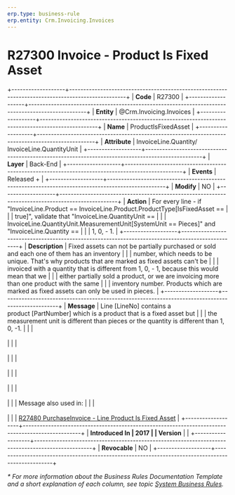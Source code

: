 ```yaml
---
erp.type: business-rule
erp.entity: Crm.Invoicing.Invoices
---
```


# R27300 Invoice - Product Is Fixed Asset
+-------------------+--------------------------------------------------------------------------------------------------+
| **Code**          | R27300                                                                                           |
+-------------------+--------------------------------------------------------------------------------------------------+
| **Entity**        | @Crm.Invoicing.Invoices                                                                          |
+-------------------+--------------------------------------------------------------------------------------------------+
| **Name**          | ProductIsFixedAsset                                                                              |
+-------------------+--------------------------------------------------------------------------------------------------+
| **Attribute**     | InvoiceLine.Quantity/ InvoiceLine.QuantityUnit                                                   |
+-------------------+--------------------------------------------------------------------------------------------------+
| **Layer**         | Back-End                                                                                         |
+-------------------+--------------------------------------------------------------------------------------------------+
| **Events**        | Released +                                                                                       |
+-------------------+--------------------------------------------------------------------------------------------------+
| **Modify**        | NO                                                                                               |
+-------------------+--------------------------------------------------------------------------------------------------+
| **Action**        | For every line - if \"InvoiceLine.Product == InvoiceLine.Product.ProductType\[IsFixedAsset ==    |
|                   | true\]\", validate that \"InvoiceLine.QuantityUnit ==                                            |
|                   | InvoiceLine.QuantityUnit.MeasurementUnit\[SystemUnit == Pieces\]\" and \"InvoiceLine.Quantity == |
|                   | 1, 0, - 1.                                                                                       |
+-------------------+--------------------------------------------------------------------------------------------------+
| **Description**   | Fixed assets can not be partially purchased or sold and each one of them has an inventory        |
|                   | number, which needs to be unique. That\'s why products that are marked as fixed assets can\'t be |
|                   | invoiced with a quantity that is different from 1, 0, - 1, because this would mean that we       |
|                   | either partially sold a product, or we are invoicing more than one product with the same         |
|                   | inventory number. Products which are marked as fixed assets can only be used in pieces.          |
+-------------------+--------------------------------------------------------------------------------------------------+
| **Message**       | Line \[LineNo\] contains a product \[PartNumber\] which is a product that is a fixed asset but   |
|                   | the measurement unit is different than pieces or the quantity is different than 1, 0, -1.        |
|                   | <br/><br/>                                                                                       |
|                   | <br/><br/>                                                                                       |
|                   | <br/><br/>                                                                                       |
|                   | <br/><br/>                                                                                       |
|                   | <br/><br/>                                                                                       |
|                   | Message also used in:                                                                            |
|                   | <br/><br/>                                                                                       |
|                   | [R27480 PurchaseInvoice - Line Product Is Fixed Asset](R27480.md)                                |
+-------------------+--------------------------------------------------------------------------------------------------+
| **Introduced In   | 2017                                                                                             |
| Version**         |                                                                                                  |
+-------------------+--------------------------------------------------------------------------------------------------+
| **Revocable**     | NO                                                                                               |
+-------------------+--------------------------------------------------------------------------------------------------+

*\* For more information about the Business Rules Documentation Template and a short explanation of each column, see
topic [System Business Rules](../templates/template-description-system-business-rules.md).*
